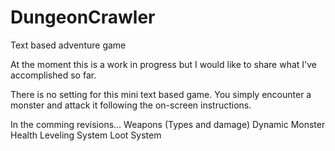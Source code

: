 # DungeonCrawler
Text based adventure game

At the moment this is a work in progress but I would like to share what I've accomplished so far.

There is no setting for this mini text based game. You simply encounter a monster and attack it following the on-screen instructions.

In the comming revisions... Weapons (Types and damage) Dynamic Monster Health Leveling System Loot System
